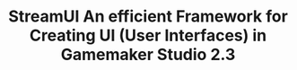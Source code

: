 <h1 align = "center">StreamUI</h>
An efficient Framework for Creating UI (User Interfaces) in Gamemaker Studio 2.3
